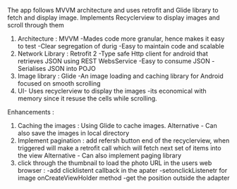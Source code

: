 The app follows MVVM architecture and uses retrofit and Glide library to fetch and display image.
Implements Recyclerview to display images and scroll through them

1. Architecture : MVVM
-Mades code more granular, hence makes it easy to test
-Clear segregation of durig
-Easy to maintain code and scalable
2. Network Library : Retrofit 2
-Type safe Http client for android that retrieves JSON using REST WebsService
-Easy to consume JSON
-Serialises JSON into POJO
3. Image library : Glide
-An image loading and caching library for Android focused on smooth scrolling
4. UI- Uses recyclerview to display the images -its economical with  memory since it resuse the cells while scrolling.

Enhancements :
1. Caching the images :  Using Glide to cache images.
Alternative - Can also save the images in local directory
2. Implement pagination : add refersh button end of the recyclerview, when triggered will make a retrofit call which will fetch next set of items into the view
Alternative - Can also implement paging library
3. click through  the thumbnail to load the photo URL in the users web browser : 
-add clicklistent callback in the apater
-setonclickListenetr for image onCreateViewHolder method
-get the position outside the adapter
